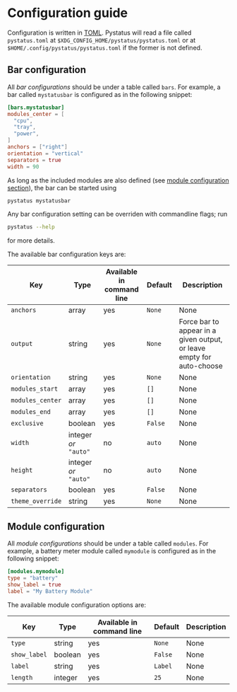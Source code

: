 
# Configuration guide
Configuration is written in [TOML](https://toml.io/en/). Pystatus will read a file called `pystatus.toml` at `$XDG_CONFIG_HOME/pystatus/pystatus.toml` or at `$HOME/.config/pystatus/pystatus.toml` if the former is not defined.

## Bar configuration
All *bar configurations* should be under a table called `bars`. For example, a bar called `mystatusbar` is configured as in the following snippet:
```toml
[bars.mystatusbar]
modules_center = [
  "cpu",
  "tray",
  "power",
]
anchors = ["right"]
orientation = "vertical"
separators = true
width = 90
```
As long as the included modules are also defined (see [module configuration section](#module-configuration)), the bar can be started using
```bash
pystatus mystatusbar
```
Any bar configuration setting can be overriden with commandline flags; run
```bash
pystatus --help
```
for more details.

The available bar configuration keys are:

 Key | Type | Available in command line | Default | Description 
 ---|---|---|---|---
`anchors` | array | yes | `None` | None
`output` | string | yes | `None` | Force bar to appear in a given output, or leave empty for auto-choose
`orientation` | string | yes | `None` | None
`modules_start` | array | yes | `[]` | None
`modules_center` | array | yes | `[]` | None
`modules_end` | array | yes | `[]` | None
`exclusive` | boolean | yes | `False` | None
`width` | integer *or* `"auto"` | no | `auto` | None
`height` | integer *or* `"auto"` | no | `auto` | None
`separators` | boolean | yes | `False` | None
`theme_override` | string | yes | `None` | None


## Module configuration
All *module configurations* should be under a table called `modules`. For example, a battery meter module called `mymodule` is configured as in the following snippet:
```toml
[modules.mymodule]
type = "battery"
show_label = true
label = "My Battery Module"
```

The available module configuration options are:

 Key | Type | Available in command line | Default | Description 
 ---|---|---|---|---
`type` | string | yes | `None` | None
`show_label` | boolean | yes | `False` | None
`label` | string | yes | `Label` | None
`length` | integer | yes | `25` | None

